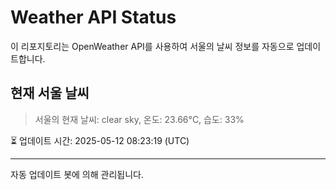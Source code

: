 
# Weather API Status

이 리포지토리는 OpenWeather API를 사용하여 서울의 날씨 정보를 자동으로 업데이트합니다.

## 현재 서울 날씨
> 서울의 현재 날씨: clear sky, 온도: 23.66°C, 습도: 33%

⏳ 업데이트 시간: 2025-05-12 08:23:19 (UTC)

---
자동 업데이트 봇에 의해 관리됩니다.
